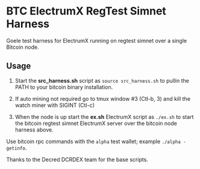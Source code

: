 # BTC ElectrumX RegTest Simnet Harness

Goele test harness for ElectrumX running on regtest simnet over a single Bitcoin node.

## Usage

1. Start the __src_harness.sh__ script as `source src_harness.sh` to pullin the PATH to your bitcoin binary installation.

2. If auto mining not required go to tmux window #3 (Ctl-b, 3) and kill the watch miner with SIGINT (Ctl-c)

3. When the node is up start the __ex.sh__  ElectrumX script as `./ex.sh` to start the bitcoin regtest simnet ElectrumX server over the bitcoin node harness above.

Use bitcoin rpc commands with the `alpha` test wallet; example `./alpha -getinfo`.

Thanks to the Decred DCRDEX team for the base scripts.
